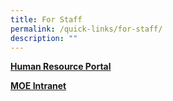 ```yaml
---
title: For Staff
permalink: /quick-links/for-staff/
description: ""
---
```

[**Human Resource Portal**](https://www.hrp.gov.sg/hrp/#/)

[**MOE Intranet**](https://intranet.moe.gov.sg/hronline/Pages/Home.aspx)